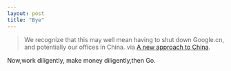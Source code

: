 ```yaml
---
layout: post
title: "Bye"
---
```


> We recognize that this may well mean having to shut down Google.cn, and potentially our offices in China. via [A new approach to China](http://googleblog.blogspot.com/2010/01/new-approach-to-china.html).

Now,work diligently, make money diligently,then Go.

